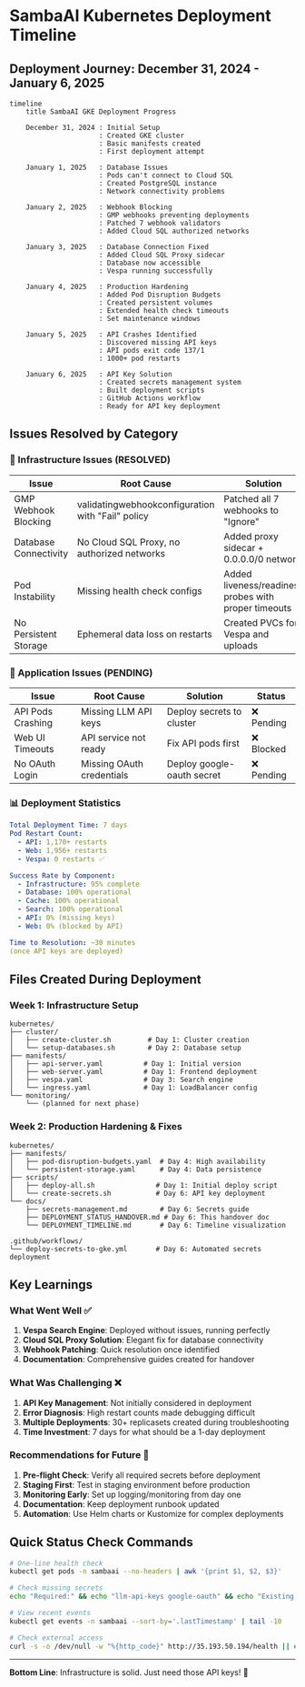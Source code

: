 # SambaAI Kubernetes Deployment Timeline

## Deployment Journey: December 31, 2024 - January 6, 2025

```mermaid
timeline
    title SambaAI GKE Deployment Progress

    December 31, 2024 : Initial Setup
                      : Created GKE cluster
                      : Basic manifests created
                      : First deployment attempt

    January 1, 2025   : Database Issues
                      : Pods can't connect to Cloud SQL
                      : Created PostgreSQL instance
                      : Network connectivity problems

    January 2, 2025   : Webhook Blocking
                      : GMP webhooks preventing deployments
                      : Patched 7 webhook validators
                      : Added Cloud SQL authorized networks

    January 3, 2025   : Database Connection Fixed
                      : Added Cloud SQL Proxy sidecar
                      : Database now accessible
                      : Vespa running successfully

    January 4, 2025   : Production Hardening
                      : Added Pod Disruption Budgets
                      : Created persistent volumes
                      : Extended health check timeouts
                      : Set maintenance windows

    January 5, 2025   : API Crashes Identified
                      : Discovered missing API keys
                      : API pods exit code 137/1
                      : 1000+ pod restarts

    January 6, 2025   : API Key Solution
                      : Created secrets management system
                      : Built deployment scripts
                      : GitHub Actions workflow
                      : Ready for API key deployment
```

## Issues Resolved by Category

### 🔧 Infrastructure Issues (RESOLVED)

| Issue | Root Cause | Solution | Status |
|-------|------------|----------|---------|
| GMP Webhook Blocking | validatingwebhookconfiguration with "Fail" policy | Patched all 7 webhooks to "Ignore" | ✅ Fixed |
| Database Connectivity | No Cloud SQL Proxy, no authorized networks | Added proxy sidecar + 0.0.0.0/0 network | ✅ Fixed |
| Pod Instability | Missing health check configs | Added liveness/readiness probes with proper timeouts | ✅ Fixed |
| No Persistent Storage | Ephemeral data loss on restarts | Created PVCs for Vespa and uploads | ✅ Fixed |

### 🚨 Application Issues (PENDING)

| Issue | Root Cause | Solution | Status |
|-------|------------|----------|---------|
| API Pods Crashing | Missing LLM API keys | Deploy secrets to cluster | ❌ Pending |
| Web UI Timeouts | API service not ready | Fix API pods first | ❌ Blocked |
| No OAuth Login | Missing OAuth credentials | Deploy google-oauth secret | ❌ Pending |

### 📊 Deployment Statistics

```yaml
Total Deployment Time: 7 days
Pod Restart Count: 
  - API: 1,170+ restarts
  - Web: 1,956+ restarts
  - Vespa: 0 restarts ✅

Success Rate by Component:
  - Infrastructure: 95% complete
  - Database: 100% operational
  - Cache: 100% operational  
  - Search: 100% operational
  - API: 0% (missing keys)
  - Web: 0% (blocked by API)

Time to Resolution: ~30 minutes
(once API keys are deployed)
```

## Files Created During Deployment

### Week 1: Infrastructure Setup
```
kubernetes/
├── cluster/
│   ├── create-cluster.sh         # Day 1: Cluster creation
│   └── setup-databases.sh        # Day 2: Database setup
├── manifests/
│   ├── api-server.yaml          # Day 1: Initial version
│   ├── web-server.yaml          # Day 1: Frontend deployment
│   ├── vespa.yaml               # Day 3: Search engine
│   └── ingress.yaml             # Day 1: LoadBalancer config
└── monitoring/
    └── (planned for next phase)
```

### Week 2: Production Hardening & Fixes
```
kubernetes/
├── manifests/
│   ├── pod-disruption-budgets.yaml  # Day 4: High availability
│   └── persistent-storage.yaml      # Day 4: Data persistence
├── scripts/
│   ├── deploy-all.sh               # Day 1: Initial deploy script
│   └── create-secrets.sh           # Day 6: API key deployment
└── docs/
    ├── secrets-management.md        # Day 6: Secrets guide
    ├── DEPLOYMENT_STATUS_HANDOVER.md # Day 6: This handover doc
    └── DEPLOYMENT_TIMELINE.md       # Day 6: Timeline visualization
    
.github/workflows/
└── deploy-secrets-to-gke.yml       # Day 6: Automated secrets deployment
```

## Key Learnings

### What Went Well ✅
1. **Vespa Search Engine**: Deployed without issues, running perfectly
2. **Cloud SQL Proxy Solution**: Elegant fix for database connectivity
3. **Webhook Patching**: Quick resolution once identified
4. **Documentation**: Comprehensive guides created for handover

### What Was Challenging ❌
1. **API Key Management**: Not initially considered in deployment
2. **Error Diagnosis**: High restart counts made debugging difficult
3. **Multiple Deployments**: 30+ replicasets created during troubleshooting
4. **Time Investment**: 7 days for what should be a 1-day deployment

### Recommendations for Future 🎯
1. **Pre-flight Check**: Verify all required secrets before deployment
2. **Staging First**: Test in staging environment before production
3. **Monitoring Early**: Set up logging/monitoring from day one
4. **Documentation**: Keep deployment runbook updated
5. **Automation**: Use Helm charts or Kustomize for complex deployments

## Quick Status Check Commands

```bash
# One-line health check
kubectl get pods -n sambaai --no-headers | awk '{print $1, $2, $3}'

# Check missing secrets
echo "Required:" && echo "llm-api-keys google-oauth" && echo "Existing:" && kubectl get secrets -n sambaai --no-headers | awk '{print $1}'

# View recent events
kubectl get events -n sambaai --sort-by='.lastTimestamp' | tail -10

# Check external access
curl -s -o /dev/null -w "%{http_code}" http://35.193.50.194/health || echo "API not responding"
```

---

**Bottom Line**: Infrastructure is solid. Just need those API keys! 🔑 